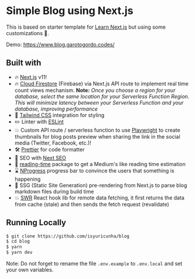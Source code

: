 # Simple Blog using Next.js

This is based on starter template for [Learn Next.js](https://nextjs.org/learn) but using some customizations 🚀.

Demo: https://www.blog.garotogordo.codes/

## Built with

- 🔥 [Next.js](https://nextjs.org) v11!
- 🔥 [Cloud Firestore](https://firebase.google.com/docs/firestore) (Firebase) via Next.js API route to implement real time count views mechanism. **Note:** _Once you choose a region for your database, select the same location for your Serverless Function Region. This will minimize latency between your Serverless Function and your database, improving performance_
- 🎨 [Tailwind CSS](https://tailwindcss.com) integration for styling
- ✏️ Linter with [ESLint](https://eslint.org)
- 💥 Custom API route / serverless function to use [Playwright](https://playwright.dev/) to create thumbnails for blog posts preview when sharing the link in the social media (Twitter, Facebook, etc.)!
- 🛠 [Prettier](https://prettier.io) for code formatter
- 🦊 SEO with [Next SEO](https://github.com/garmeeh/next-seo)
- 📑 [reading-time](https://www.npmjs.com/package/reading-time) package to get a Medium's like reading time estimation
- ⌛ [NProgress](NProgress.js) progress bar to convince the users that something is happening
- 📝 SSG (Static Site Generation) pre-rendering from Next.js to parse blog markdown files during build time
- 💥 [SWR](https://swr.vercel.app/) React hook lib for remote data fetching, it first returns the data from cache (stale) and then sends the fetch request (revalidate)

## Running Locally

```bash
$ git clone https://github.com/isyuricunha/blog
$ cd blog
$ yarn
$ yarn dev
```

Note: Do not forget to rename the file `.env.example` to `.env.local` and set your own variables.
